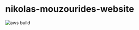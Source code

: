 # nikolas-mouzourides-website
![aws build](https://codebuild.eu-west-1.amazonaws.com/badges?uuid=eyJlbmNyeXB0ZWREYXRhIjoicnFZNFRGbE40RnF4RzlZbUk3R2tlMTJ4T0dUV0FGVVo0ZmsybXQxQkRHaGhzRGQreS9TemU0cEhBcGJzNExzckZ4eU1hUHYweTZxaFkrbkFrQml6STdZPSIsIml2UGFyYW1ldGVyU3BlYyI6Img2RU9PMldDK1p3NUxQQ2kiLCJtYXRlcmlhbFNldFNlcmlhbCI6MX0%3D&branch=master)
